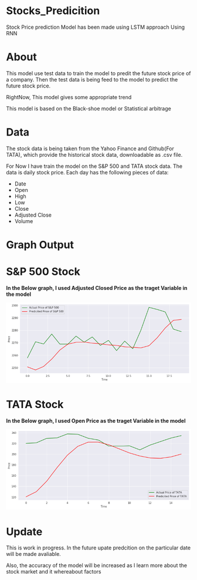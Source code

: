 # Stocks_Predicition
Stock Price prediction Model has been made using LSTM approach Using RNN

# About
 This model use test data to train the model to predit the future stock price of a company. Then the test data is being feed to the model to predict 
 the future stock price.
 
 RightNow, This model gives some appropriate trend 
 
 This model is based on the Black-shoe model or Statistical arbitrage
 # Data
 The stock data is being taken from the Yahoo Finance and Github(For TATA), which provide the historical stock data, downloadable as .csv file.
 
 For Now I have train the model on the S&P 500 and TATA stock data. The data is daily stock price. Each day has the following pieces of data:
 
 - Date
 - Open
 - High
 - Low
 - Close
 - Adjusted Close
 - Volume
 
 # Graph Output
 
  # S&P 500 Stock
  
 **In the Below graph, I used Adjusted Closed Price as the traget Variable in the model**
 
 <img src="Output Graph.png">
 
  # TATA Stock
   
 **In the Below graph, I used Open Price as the traget Variable in the model**
 
 <img src="TATA(Open Parameter )Garph.png">
 
# Update

This is work in progress. In the future upate predcition on the particular date will be made avaliable.

Also, the accuracy of the model will be increased as I learn more about the stock market and it whereabout factors

 
 
 
 
